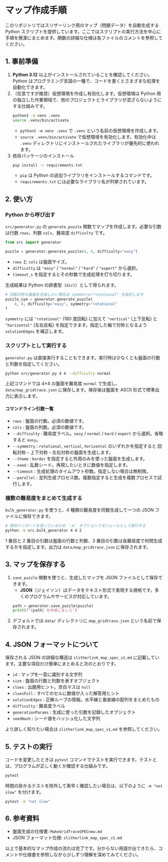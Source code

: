 # マップ作成手順

このリポジトリではスリザーリンク用のマップ（問題データ）を自動生成する Python スクリプトを提供しています。ここではスクリプトの実行方法を中心に手順を簡潔にまとめます。関数の詳細な仕様は各ファイルのコメントを参照してください。

## 1. 事前準備

1. **Python 3.12** 以上がインストールされていることを確認してください。Python はプログラミング言語の一種で、コードを書くとさまざまな処理を自動化できます。
2. （任意ですが推奨）仮想環境を作成し有効化します。仮想環境は Python 用の独立した作業領域で、他のプロジェクトとライブラリが混ざらないようにする仕組みです。
   ```bash
   python3 -m venv .venv
   source .venv/bin/activate
   ```
   - `python3 -m venv .venv` で `.venv` という名前の仮想環境を作成します。
   - `source .venv/bin/activate` で仮想環境を有効化します。有効化中は `.venv` ディレクトリにインストールされたライブラリが優先的に使われます。
3. 依存パッケージのインストール
   ```bash
   pip install -r requirements.txt
   ```
   - `pip` は Python の追加ライブラリをインストールするコマンドです。
   - `requirements.txt` には必要なライブラリ名が列挙されています。

## 2. 使い方

### Python から呼び出す

`src/generator.py` の `generate_puzzle` 関数でマップを作成します。必要な引数は行数 `rows`、列数 `cols`、難易度 `difficulty` です。

```python
from src import generator

puzzle = generator.generate_puzzle(4, 4, difficulty="easy")
```

- `rows` と `cols` は盤面サイズ。
- `difficulty` は `"easy"` / `"normal"` / `"hard"` / `"expert"` から選択。
- `timeout_s` を指定するとその秒数で生成処理を打ち切ります。

生成結果は Python の辞書型（`dict`）として得られます。

```python
# 回転対称な盤面を生成したい場合は symmetry="rotational" を指定します
puzzle_sym = generator.generate_puzzle(
    4, 4, difficulty="easy", symmetry="rotational"
)
```

`symmetry` には `"rotational"` (180 度回転) に加えて `"vertical"` (上下反転)
と `"horizontal"` (左右反転) を指定できます。指定した軸で対称となるよう
`solutionEdges` を補正します。

### スクリプトとして実行する

`generator.py` は直接実行することもできます。実行時は少なくとも盤面の行数と列数を指定してください。

```bash
python src/generator.py 4 4 --difficulty normal
```

上記コマンドでは 4×4 の盤面を難易度 `normal` で生成し、`data/map_gridtrace.json` に保存します。保存後は盤面を ASCII 形式で標準出力に表示します。

#### コマンドライン引数一覧

- `rows` : 盤面の行数。必須の数値です。
- `cols` : 盤面の列数。必須の数値です。
- `--difficulty` : 難易度ラベル。`easy` / `normal` / `hard` / `expert` から選択。省略すると `easy`。
- `--symmetry` : `rotational`, `vertical`, `horizontal` のいずれかを指定すると
  回転対称・上下対称・左右対称の盤面を生成します。
- `--theme` : `border` を指定すると外周のみを使った盤面を生成します。
- `--seed` : 乱数シード。再現したいときに数値を指定します。
- `--timeout` : 生成処理のタイムアウト秒数。指定しない場合は無制限。
- `--parallel` : 並列生成プロセス数。複数指定すると生成を複数プロセスで試行します。

### 複数の難易度をまとめて生成する

`bulk_generator.py` を使うと、4 種類の難易度を同数生成して一つの JSON ファイルに保存できます。

```bash
# 相対インポートを使っているため `-m` オプションでモジュールとして実行する
python -m src.bulk_generator 4 4 2
```

1 番目と 2 番目の引数は盤面の行数と列数、3 番目の引数は各難易度で何問生成するかを指定します。出力は `data/map_gridtrace.json` に保存されます。

## 3. マップを保存する

1. `save_puzzle` 関数を使うと、生成したマップを JSON ファイルとして保存できます。
   - **JSON**（ジェイソン）はデータをテキスト形式で表現する規格です。多くのプログラムやサービスが対応しています。
   ```python
   path = generator.save_puzzle(puzzle)
   print(f"{path} を作成しました")
   ```
2. デフォルトでは `data/` ディレクトリに `map_gridtrace.json` という名前で保存されます。

## 4. JSON フォーマットについて

保存される JSON の詳細な構造は `slitherlink_map_spec_v1.md` に記載しています。主要な項目だけ簡単にまとめると次のとおりです。

- `id` : マップを一意に識別する文字列
- `size` : 盤面の行数と列数を表すオブジェクト
- `clues` : 出題用ヒント。空白マスは `null`
- `cluesFull` : すべてのセルに数値が入った解答用ヒント
- `solutionEdges` : 正解ループの情報。水平線と垂直線の配列をまとめたもの
- `difficulty` : 難易度ラベル
- `generationParams` : 生成に使った引数を記録したオブジェクト
- `seedHash` : シード値をハッシュ化した文字列

より詳しく知りたい場合は `slitherlink_map_spec_v1.md` を参照してください。

## 5. テストの実行

コードを変更したときは `pytest` コマンドでテストを実行できます。テストとは、プログラムが正しく動くか確認する仕組みです。
```bash
pytest
```
時間の掛かるテストを除外して素早く確認したい場合は、以下のように `-m "not slow"` を付けます。
```bash
pytest -m "not slow"
```

## 6. 参考資料

- 盤面生成の仕様書: `MakeGridTraceSPECnew.md`
- JSON フォーマット仕様: `slitherlink_map_spec_v1.md`

以上で基本的なマップ作成の流れは完了です。分からない用語が出てきたら、コメントや仕様書を参照しながら少しずつ理解を深めてみてください。
